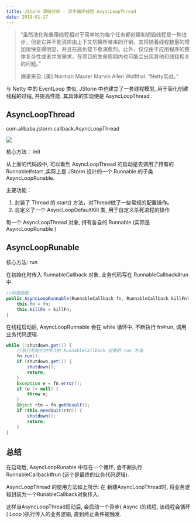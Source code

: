 ```yaml
---
title: JStorm 源码分析 - 异步循环线程 AsyncLoopThread
date: 2019-01-17
---
```


> “虽然池化和重用线程相对于简单地为每个任务都创建和销毁线程是一种进步，但是它并不能消除由上下文切换所带来的开销，其将随着线程数量的增加很快变得明显，并且在高负载下愈演愈烈。此外，仅仅由于应用程序的整体复杂性或者并发需求，在项目的生命周期内也可能会出现其他和线程相关的问题。”
>
> 摘录来自: [美] Norman Maurer Marvin Allen Wolfthal. “Netty实战。” 

与 Netty 中的 EventLoop 类似, JStorm 中也建立了一套线程模型, 用于简化创建线程的过程, 并提高性能. 其具体的实现便是 AsyncLoopThread .

## AsyncLoopThread

com.alibaba.jstorm.callback.AsyncLoopThread

![](https://ws1.sinaimg.cn/large/006tNc79ly1fz9q4g0nmjj31dk0om75n.jpg)

核心方法： init

从上面的代码段中, 可以看到 AsyncLoopThread 的启动是去调用了持有的 Runnable#start ,实际上是 JStorm 设计的一个 Runnable 的子类 AsyncLoopRunable.

主要功能：

1. 封装了 Thread 的 start() 方法，对Thread做了一些常规的配置操作。
2. 自定义了一个 AsyncLoopDefaultKill 类, 用于自定义杀死进程的操作

每一个 AsyncLoopThread 对象, 持有各自的 Runnable (实际是 AsyncLoopRunable )

## AsyncLoopRunable

核心方法: run

在初始化时传入 RunnableCallback 对象, 业务代码写在 RunnableCallback#run 中.

```java
//构造函数
public AsyncLoopRunnable(RunnableCallback fn, RunnableCallback killFn) {
    this.fn = fn;
    this.killFn = killFn;
}
```

在线程启动后, AsyncLoopRunnable 会在 while 循环中, 不断执行 fn#run, 调用业务代码逻辑.

```java
while (!shutdown.get()) {
    //执行初始化时传入的 RunnableCallback 对象的 run 方法
    fn.run();
    if (shutdown.get()) {
        shutdown();
        return;
    }
    Exception e = fn.error();
    if (e != null) {
        throw e;
    }
    Object rtn = fn.getResult();
    if (this.needQuit(rtn)) {
        shutdown();
        return;
    }
}
```

## 总结


在启动后, AsyncLoopRunable 中存在一个循环, 会不断执行 RunnableCallback#run (这个是最终的业务代码逻辑).

AsyncLoopThread 的使用方法如上所示: 在 新建AsyncLoopThread时, 将业务逻辑封装为一个RunableCallback对象传入.

这样当AsyncLoopThread启动后, 会启动一个异步( Async )的线程, 该线程会循环( Loop )执行传入的业务逻辑, 直到终止条件被触发.
